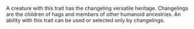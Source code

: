 A creature with this trait has the changeling versatile heritage. Changelings are the children of hags and members of other humanoid ancestries. An ability with this trait can be used or selected only by changelings.